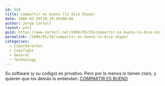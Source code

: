 ```yaml
---
id: 524
title: Compartir es bueno (lo dice Skype)
date: 2006-05-29T10:29:39+00:00
author: Jorge Cortell
layout: post
guid: https://www.cortell.net/2006/05/29/compartir-es-bueno-lo-dice-skype/
permalink: /2006/05/29/compartir-es-bueno-lo-dice-skype/
categories:
  - CiberDerechos
  - Copyfight
  - General
  - Technology
---
```

Su software (y su código) es privativo. Pero por lo menos lo tienen claro, y quieren que los demás lo entiendan: <a target="_blank" title="Skype: sharing is good" href="https://skype.com/intl/es/share/gifts/films.html">COMPARTIR ES BUENO</a>